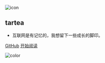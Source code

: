 ![icon](https://cdn.jsdelivr.net/gh/wugenqiang/StaticRepo/images/icon.png)

## tartea

- 互联网是有记忆的，我想留下一些成长的脚印。

[GitHub](https://github.com/tartea/blob)
[开始阅读](README.md)



<!-- 背景色 -->
![color](#fff)



